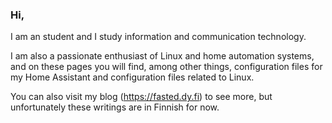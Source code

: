 ### Hi,
I am an student and I study information and communication technology.

I am also a passionate enthusiast of Linux and home automation systems, and on these pages you will find, among other things, configuration files for my Home Assistant and configuration files related to Linux.

You can also visit my blog (https://fasted.dy.fi) to see more, but unfortunately these writings are in Finnish for now.

<!--
**EsaPo/EsaPo** is a ✨ _special_ ✨ repository because its `README.md` (this file) appears on your GitHub profile.

Here are some ideas to get you started:

- 🔭 I’m currently working on ...
- 🌱 I’m currently learning ...
- 👯 I’m looking to collaborate on ...
- 🤔 I’m looking for help with ...
- 💬 Ask me about ...
- 📫 How to reach me: ...
- 😄 Pronouns: ...
- ⚡ Fun fact: ...
-->
